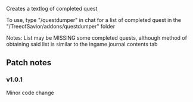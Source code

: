 Creates a textlog of completed quest

To use, type "/questdumper" in chat for a list of completed quest in the "/TreeofSavior/addons/questdumper" folder


Notes: List may be MISSING some completed quests, although method of obtaining said list is similar to the ingame journal contents tab

Patch notes
---
### v1.0.1

Minor code change